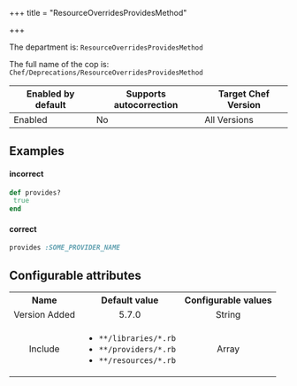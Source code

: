 +++
title = "ResourceOverridesProvidesMethod"

+++

<!-- This content is automatically generated. See https://github.com/chef/chef-web-docs/blob/main/generated/README.md -->

The department is: `ResourceOverridesProvidesMethod`

The full name of the cop is: `Chef/Deprecations/ResourceOverridesProvidesMethod`

| Enabled by default | Supports autocorrection | Target Chef Version |
| --- | --- | --- |
| Enabled | No | All Versions |

## Examples


#### incorrect

```ruby
def provides?
 true
end
```

#### correct

```ruby
provides :SOME_PROVIDER_NAME
```

## Configurable attributes

<table>
<tbody><tr>
<th>Name</th>
<th>Default value</th>
<th>Configurable values</th>
</tr>
<tr>
<td style="text-align:center">Version Added</td>
<td style="text-align:center">5.7.0</td>
<td style="text-align:center">String</td>
</tr>
<tr><td style="text-align:center">Include</td>
<td style="text-align:center"><ul>
<li><code>**/libraries/*.rb</code></li>
<li><code>**/providers/*.rb</code></li>
<li><code>**/resources/*.rb</code></li>
</ul>
</td>
<td style="text-align:center">Array</td>
</tr></tbody></table>
